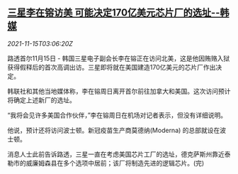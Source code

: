<!--1636947062000-->
[三星李在镕访美 可能决定170亿美元芯片厂的选址--韩媒](https://cn.reuters.com/article/samsung-jay-lee-us-visit-1115-idCNKBS2I007L)
------

<div><i>2021-11-15T03:06:20Z</i></div><p>路透首尔11月15日 - 韩国三星电子副会长李在镕正在访问北美，这是他因贿赂入狱获得假释后的首次高调出访。三星即将就在美国建造170亿美元的芯片厂作出决定。</p><p>韩联社和其他当地媒体称，李在镕周日离开首尔前往加拿大和美国。这次访问预计将确定上述新厂的选址。</p><p>“我将会见许多美国合作伙伴，”李在镕周日在机场对记者表示，但没有详细说明。</p><p>他说，预计还将访问波士顿。新冠疫苗生产商莫德纳(Moderna) 的总部就设在波士顿。</p><p>消息人士此前告诉路透，三星一直在考虑美国芯片工厂的选址，德克萨斯州靠近泰勒市的威廉姆森县在多个选项中居前；该厂将制造先进的逻辑芯片。(完)</p>
